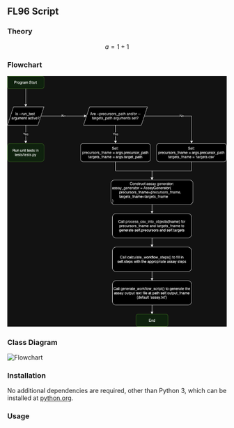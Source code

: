 <!-- 
    README.md
    Written by @geveke.tom
    Febuary 2024
-->

## FL96 Script 

### Theory
$$ 
    a = 1 + 1 
$$

### Flowchart
![Flowchart](imgs/flowchart.png)

### Class Diagram
![Flowchart](imgs/class_diagram.png)

### Installation
No additional dependencies are required, other than Python 3, which can be installed at [python.org](https://www.python.org/downloads/).

### Usage

